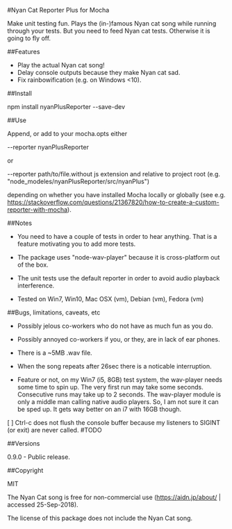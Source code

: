 #Nyan Cat Reporter Plus for Mocha

Make unit testing fun. Plays the (in-)famous Nyan cat song while running through your tests. But you need to feed Nyan cat tests. Otherwise it is going to fly off.


##Features

- Play the actual Nyan cat song!
- Delay console outputs because they make Nyan cat sad.
- Fix rainbowification (e.g. on Windows <10).


##Install

npm install nyanPlusReporter --save-dev


##Use

Append, or add to your mocha.opts either

--reporter nyanPlusReporter

or

--reporter path/to/file.without js extension and relative to project root (e.g. "node_modeles/nyanPlusReporter/src/nyanPlus")

depending on whether you have installed Mocha locally or globally (see e.g. https://stackoverflow.com/questions/21367820/how-to-create-a-custom-reporter-with-mocha).


##Notes

- You need to have a couple of tests in order to hear anything. That is a feature motivating you to add more tests.

- The package uses "node-wav-player" because it is cross-platform out of the box.

- The unit tests use the default reporter in order to avoid audio playback interference.

- Tested on Win7, Win10, Mac OSX (vm), Debian (vm), Fedora (vm)


##Bugs, limitations, caveats, etc

- Possibly jelous co-workers who do not have as much fun as you do.

- Possibly annoyed co-workers if you, or they, are in lack of ear phones.

- There is a ~5MB .wav file.

- When the song repeats after 26sec there is a noticable interruption. 

- Feature or not, on my Win7 (i5, 8GB) test system, the wav-player needs some time to spin up. The very first run may take some seconds. Consecutive runs may take up to 2 seconds. The wav-player module is only a middle man calling native audio players. So, I am not sure it can be sped up. It gets way better on an i7 with 16GB though.

[ ] Ctrl-c does not flush the console buffer because my listeners to SIGINT (or exit) are never called. #TODO


##Versions

0.9.0 - Public release.


##Copyright

MIT

The Nyan Cat song is free for non-commercial use (https://aidn.jp/about/ | accessed 25-Sep-2018).

The license of this package does not include the Nyan Cat song.